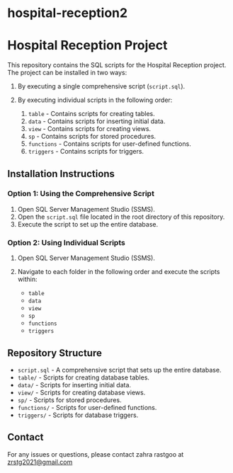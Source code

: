 # hospital-reception2

# Hospital Reception Project

This repository contains the SQL scripts for the Hospital Reception project. The project can be installed in two ways:

1. By executing a single comprehensive script (`script.sql`).
2. By executing individual scripts in the following order:

   1. `table` - Contains scripts for creating tables.
   2. `data` - Contains scripts for inserting initial data.
   3. `view` - Contains scripts for creating views.
   4. `sp` - Contains scripts for stored procedures.
   5. `functions` - Contains scripts for user-defined functions.
   6. `triggers` - Contains scripts for triggers.

## Installation Instructions

### Option 1: Using the Comprehensive Script

1. Open SQL Server Management Studio (SSMS).
2. Open the `script.sql` file located in the root directory of this repository.
3. Execute the script to set up the entire database.

### Option 2: Using Individual Scripts

1. Open SQL Server Management Studio (SSMS).
2. Navigate to each folder in the following order and execute the scripts within:

   - `table`
   - `data`
   - `view`
   - `sp`
   - `functions`
   - `triggers`

## Repository Structure

- `script.sql` - A comprehensive script that sets up the entire database.
- `table/` - Scripts for creating database tables.
- `data/` - Scripts for inserting initial data.
- `view/` - Scripts for creating database views.
- `sp/` - Scripts for stored procedures.
- `functions/` - Scripts for user-defined functions.
- `triggers/` - Scripts for database triggers.

## Contact

For any issues or questions, please contact zahra rastgoo at zrstg2021@gmail.com

